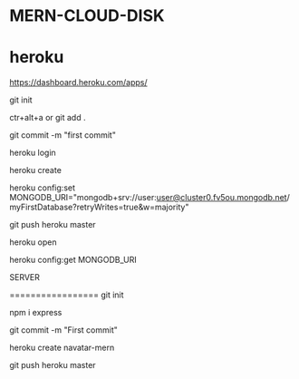 # MERN-CLOUD-DISK

# heroku

https://dashboard.heroku.com/apps/

git init

ctr+alt+a  or git add .

git commit -m "first commit"

heroku login

heroku create

heroku config:set MONGODB_URI="mongodb+srv://user:user@cluster0.fv5ou.mongodb.net/myFirstDatabase?retryWrites=true&w=majority"

git push heroku master

heroku open

heroku config:get MONGODB_URI


SERVER

=================
git init

npm i express

git commit -m "First commit"

heroku create navatar-mern

git push heroku master
